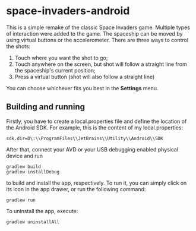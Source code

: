 # space-invaders-android

This is a simple remake of the classic Space Invaders game. Multiple types of interaction were added to the game. The spaceship can be moved by using virtual buttons or the accelerometer. There are three ways to control the shots:

1. Touch where you want the shot to go;
2. Touch anywhere on the screen, but shot will follow a straight line from the spaceship's current position;
3. Press a virtual button (shot will also follow a straight line)

You can choose whichever fits you best in the **Settings** menu.

## Building and running

Firstly, you have to create a local.properties file and define the location of the Android SDK. For example, this is the content of my local.properties:
```properties
sdk.dir=D\:\\ProgramFiles\\JetBrains\\Utility\\Android\\SDK
```

After that, connect your AVD or your USB debugging enabled physical device and run
```
gradlew build
gradlew installDebug
```
to build and install the app, respectively. To run it, you can simply click on its icon in the app drawer, or run the following command:
```
gradlew run
```

To uninstall the app, execute:
```
gradlew uninstallAll
```
